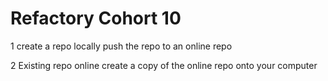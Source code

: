 # Refactory Cohort 10
1
    create a repo locally
    push the repo to an online repo

2 
    Existing repo online
    create a copy of the online repo onto your computer
